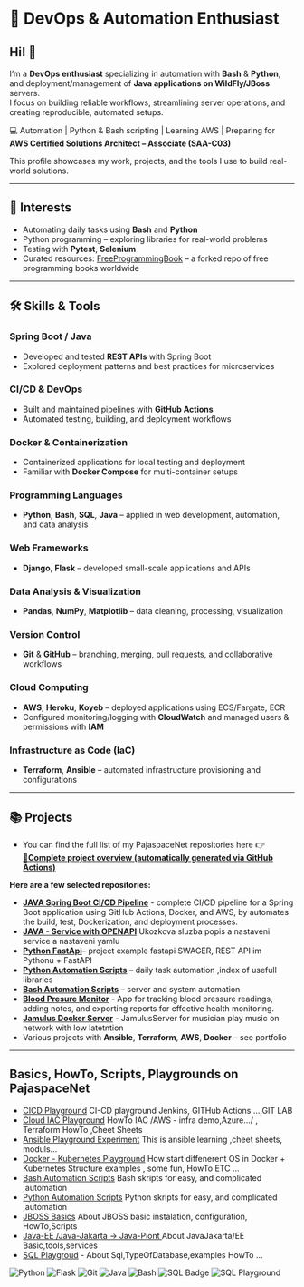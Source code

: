 
# 🔹 DevOps & Automation Enthusiast

## Hi! 👋

I’m a **DevOps enthusiast** specializing in automation with **Bash** & **Python**, and deployment/management of **Java applications on WildFly/JBoss** servers.  
I focus on building reliable workflows, streamlining server operations, and creating reproducible, automated setups.

💻 Automation | Python & Bash scripting | Learning AWS | Preparing for **AWS Certified Solutions Architect – Associate (SAA-C03)**

This profile showcases my work, projects, and the tools I use to build real-world solutions.


---

## 🚀 Interests
- Automating daily tasks using **Bash** and **Python**  
- Python programming – exploring libraries for real-world problems  
- Testing with **Pytest**, **Selenium**  
- Curated resources: [FreeProgrammingBook](https://github.com/EbookFoundation/free-programming-books) – a forked repo of free programming books worldwide  

---

## 🛠️ Skills & Tools

### Spring Boot / Java
- Developed and tested **REST APIs** with Spring Boot  
- Explored deployment patterns and best practices for microservices  

### CI/CD & DevOps
- Built and maintained pipelines with **GitHub Actions**  
- Automated testing, building, and deployment workflows  

### Docker & Containerization
- Containerized applications for local testing and deployment  
- Familiar with **Docker Compose** for multi-container setups  

### Programming Languages
- **Python**, **Bash**, **SQL**, **Java** – applied in web development, automation, and data analysis  

### Web Frameworks
- **Django**, **Flask** – developed small-scale applications and APIs  

### Data Analysis & Visualization
- **Pandas**, **NumPy**, **Matplotlib** – data cleaning, processing, visualization  

### Version Control
- **Git** & **GitHub** – branching, merging, pull requests, and collaborative workflows  

### Cloud Computing
- **AWS**, **Heroku**, **Koyeb** – deployed applications using ECS/Fargate, ECR  
- Configured monitoring/logging with **CloudWatch** and managed users & permissions with **IAM**  

### Infrastructure as Code (IaC)
- **Terraform**, **Ansible** – automated infrastructure provisioning and configurations  

---

## 📚 Projects

- You can find the full list of my PajaspaceNet repositories here 👉  
[**📂Complete project overview (automatically generated via GitHub Actions)**](https://github.com/PajaspaceNet/CI-CD-playground/blob/main/repos.md)

**Here are a few selected repositories:**

- [**JAVA Spring Boot CI/CD Pipeline**](https://github.com/PajaspaceNet/Springboot-CI-CD-Pipeline) - complete CI/CD pipeline for a Spring Boot application using GitHub Actions, Docker, and AWS, by automates the build,                                      test, Dockerization, and deployment processes.
- [**JAVA - Service with OPENAPI**](https://github.com/PajaspaceNet/JAVA_user_service_open_api/tree/main) Ukozkova sluzba  popis a nastaveni service a nastaveni yamlu 
- [**Python FastApi**](https://github.com/PajaspaceNet/fastapi_example)– project example fastapi SWAGER, REST API im Pythonu + FastAPI 
- [**Python Automation Scripts**](https://github.com/PajaspaceNet/PythonAutomate) – daily task automation ,index of usefull libraries  
- [**Bash Automation Scripts**](https://github.com/PajaspaceNet/Bash_Automation_Scripts) – server and system automation
- [**Blood Presure Monitor**](https://github.com/PajaspaceNet/TlakMonitor)  -  App for tracking blood pressure readings, adding notes, and exporting reports for effective health monitoring.
- [**Jamulus Docker Server**](https://github.com/PajaspaceNet/jamulus-docker-server) -  JamulusServer for musician play music on network with low latetntion
- Various projects with **Ansible**, **Terraform**, **AWS**, **Docker** – see portfolio  


---
## Basics, HowTo, Scripts, Playgrounds on PajaspaceNet
- [CICD Playground](https://github.com/PajaspaceNet/CI-CD-playground.git)     CI-CD playground Jenkins, GITHub Actions ...,GIT LAB
- [Cloud IAC Playground](https://github.com/PajaspaceNet/Cloud-IAC-playgroound.git)    HowTo IAC /AWS - infra demo,Azure.../ , Terraform HowTo ,Cheet Sheets
- [Ansible Playground Experiment](https://github.com/PajaspaceNet/ansible-playground-experiment.git)    This is ansible learning ,cheet sheets, moduls...
- [Docker - Kubernetes Playground](https://github.com/PajaspaceNet/docker-kubernetes-playground.git)    How start diffenerent OS in Docker + Kubernetes Structure examples , some fun, HowTo ETC ... 
- [Bash Automation Scripts](https://github.com/PajaspaceNet/Bash_Automation_Scripts.git) Bash skripts for easy, and complicated ,automation
- [Python Automation Scripts](https://github.com/PajaspaceNet/PythonAutomate) Python skripts for easy, and complicated ,automation
- [JBOSS Basics](https://github.com/PajaspaceNet/jboss-basic-/tree/main) About JBOSS basic instalation, configuration, HowTo,Scripts
- [Java-EE /Java-Jakarta -> Java-Piont ](https://github.com/PajaspaceNet/java-point) About JavaJakarta/EE Basic,tools,services
- [SQL Playgroud](https://github.com/PajaspaceNet/SQL-Playground.git) - About Sql,TypeOfDatabase,examples HowTo ...





![Python](https://img.shields.io/badge/Python-3.10-blue)
![Flask](https://img.shields.io/badge/Flask-2.0-green)
![Git](https://img.shields.io/badge/Git-2.30-orange)
![Java](https://img.shields.io/badge/Java-blue)
![Bash](https://img.shields.io/badge/Bash-green)
![SQL Badge](https://img.shields.io/badge/SQL-database-blue?logo=postgresql&logoColor=white)
![SQL Playground](https://img.shields.io/badge/SQL%20Playground-blue?logo=postgresql&logoColor=white)


   

<!--
**pajaspace/pajaspace** is a ✨ _special_ ✨ repository because its `README.md` (this file) appears on your GitHub profile.

Here are some ideas to get you started:

- 🔭 I’m currently working on ...
- 🌱 I’m currently learning ...
- 👯 I’m looking to collaborate on ...
- 🤔 I’m looking for help with ...
- 💬 Ask me about ...
- 📫 How to reach me: ...
- 😄 Pronouns: ...
- ⚡ Fun fact: ...
-->

<!--
**PajaspaceNet/PajaspaceNet** is a ✨ _special_ ✨ repository because its `README.md` (this file) appears on your GitHub profile.

Here are some ideas to get you started:

- 🔭 I’m currently working on ...
- 🌱 I’m currently learning ...
- 👯 I’m looking to collaborate on ...
- 🤔 I’m looking for help with ...
- 💬 Ask me about ...
- 📫 How to reach me: ...
- 😄 Pronouns: ...
- ⚡ Fun fact: ...
-->
